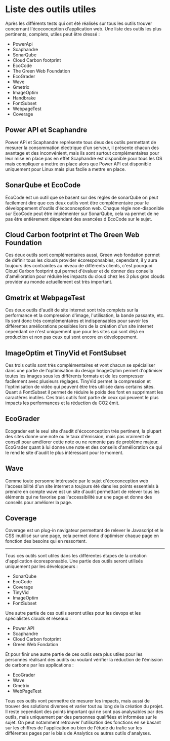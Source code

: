# Liste des outils utiles
Après les différents tests qui ont été réalisés sur tous les outils trouver concernant l'écoconception d'application web. Une liste des outils les plus pertinents, complets, utiles peut être dressé :

- PowerApi
- Scaphandre
- SonarQube
- Cloud Carbon footprint
- EcoCode
- The Green Web Foundation
- EcoGrader
- Wave
- Gmetrix
- ImageOptim
- Handbrake
- FontSubset
- WebpageTest
- Coverage

## Power API et Scaphandre

Power APi et Scaphandre représente tous deux des outils permettant de mesurer la consommation électrique d'un serveur, il présente chacun des avantage et des inconvénient, mais ils sont surtout complémentaires pour leur mise en place pas en effet Scaphandre est disponible pour tous les OS mais compliquer a mettre en place alors que Power API est disponible uniquement pour Linux mais plus facile a mettre en place.

## SonarQube et EcoCode

EcoCode est un outil que se basent sur des règles de sonarQube on peut facilement dire que ces deux outils vont être complémentaire pour le développement d'outils d'écoconception web. Chaque règle non-disponible sur EcoCode peut être implémenter sur SonarQube, cela va permet de ne pas être entièrement dépendant des avancées d'EcoCode sur le sujet.

## Cloud Carbon footprint et The Green Web Foundation

Ces deux outils sont complémentaires aussi, Green web fondation permet de définir tous les clouds provider écoresponsables, cependant, il y aura toujours des contraintes au niveau de différents clients, c'est pourquoi Cloud Carbon footprint qui permet d'évaluer et de donner des conseils d'amélioration pour réduire les impacts du cloud chez les 3 plus gros clouds provider au monde actuellement est très important.


## Gmetrix et WebpageTest

Ces deux outils d'audit de site internet sont très complets sur la performance et la compression d'image, l'utilisation, la bande passante, etc. Ils sont donc très complémentaires et indispensables pour savoir les différentes améliorations possibles lors de la création d'un site internet cependant ce n'est uniquement que pour les sites qui sont déjà en production et non pas ceux qui sont encore en développement.


## ImageOptim et TinyVid et FontSubset

Ces trois outils sont très complémentaires et vont chacun se spécialiser dans une partie de l'optimisation du design ImageOptim permet d'optimiser toutes les images sous les différents formats et de les compresser facilement avec plusieurs réglages. TinyVid permet la compression et l'optimisation de vidéo qui peuvent être très utilisée dans certains sites. Quant à FontSubset il permet de réduire le poids des font en supprimant les caractères inutiles.
Ces trois outils font partie de ceux qui peuvent le plus impacts les performances et la réduction du CO2 émit.

## EcoGrader

Ecograder est le seul site d'audit d'écoconception très pertinent, la plupart des sites donne une note ou le taux d'émission, mais pas vraiment de conseil pour améliorer cette note ou ne remonte pas de problème majeur. EcoGrader quant à lui donne une note et des conseils d'amélioration ce qui le rend le site d'audit le plus intéressant pour le moment.

## Wave

Comme toute personne intéressée par le sujet d'écoconception web l'accessibilité d'un site internet a toujours été dans les points essentiels à prendre en compte wave est un site d'audit permettant de relever tous les éléments qui ne favorise pas l'accessibilité sur une page et donne des conseils pour améliorer la page.

## Coverage

Coverage est un plug-in navigateur permettant de relever le Javascript et le CSS inutilisé sur une page, cela permet donc d'optimiser chaque page en fonction des besoins qui en ressortent. 

_____

Tous ces outils sont utiles dans les différentes étapes de la création d'application écoresponsable. Une partie des outils seront utilisés uniquement par les développeurs :

- SonarQube
- EcoCode
- Coverage
- TinyVid
- ImageOptim
- FontSubset

Une autre partie de ces outils seront utiles pour les devops et les spécialistes clouds et réseaux :

- Power API
- Scaphandre
- Cloud Carbon footprint
- Green Web Fondation

Et pour finir une autre partie de ces outils sera plus utiles pour les personnes réalisant des audits ou voulant vérifier la réduction de l'émission de carbone par les applications :

- EcoGrader
- Wave
- Gmetrix
- WebPageTest

Tous ces outils vont permettre de mesurer les impacts, mais aussi de trouver des solutions diverses et varier tout au long de la création du projet. Il reste cependant des points important qui ne sont pas analysables par des outils, mais uniquement par des personnes qualifiées et informées sur le sujet. On peut notamment retrouver l'utilisation des fonctions en se basant sur les chiffres de l'application ou bien de l'étude du trafic sur les différentes pages par le biais de Analytics ou autres outils d'analyses.